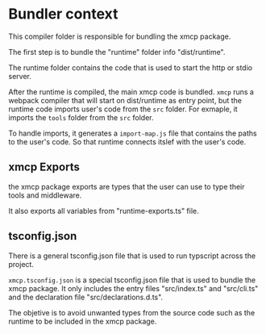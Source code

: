 # Bundler context

This compiler folder is responsible for bundling the xmcp package.

The first step is to bundle the "runtime" folder info "dist/runtime".

The runtime folder contains the code that is used to start the http or stdio server.

After the runtime is compiled, the main xmcp code is bundled. `xmcp` runs a webpack compiler that will start on dist/runtime as entry point, but the runtime code imports user's code from the `src` folder. For exmaple, it imports the `tools` folder from the `src` folder.

To handle imports, it generates a `import-map.js` file that contains the paths to the user's code. So that runtime connects itslef with the user's code.

## xmcp Exports

the xmcp package exports are types that the user can use to type their tools and middleware.

It also exports all variables from "runtime-exports.ts" file.

## tsconfig.json

There is a general tsconfig.json file that is used to run typscript across the project.

`xmcp.tsconfig.json` is a special tsconfig.json file that is used to bundle the xmcp package. It only includes the entry files "src/index.ts" and "src/cli.ts" and the declaration file "src/declarations.d.ts".

The objetive is to avoid unwanted types from the source code such as the runtime to be included in the xmcp package.
